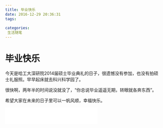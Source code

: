 ```yaml
---
title: 毕业快乐
date: 2016-12-29 20:36:31
tags: 
 
categories: 
 生活随笔
---
```


# 毕业快乐

今天是哈工大深研院2014届硕士毕业典礼的日子，很遗憾没有参加，也没有拍硕士礼服照。早早起床就去科兴科学园了。

很快啊，两年半的时间说没就没了，“你总说毕业遥遥无期，转眼就各奔东西”。

希望大家在未来的日子里可以一帆风顺，幸福快乐。


<iframe frameborder="no" border="0" marginwidth="0" marginheight="0" width=298 height=52 src="//music.163.com/outchain/player?type=2&id=26508186&auto=0&height=32"></iframe>